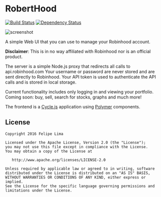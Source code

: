 # RobertHood

[![Build Status](https://travis-ci.org/felipecsl/roberthood.svg?branch=master)](https://travis-ci.org/felipecsl/roberthood)
[![Dependency Status](https://david-dm.org/felipecsl/roberthood.svg)](https://david-dm.org/felipecsl/roberthood)

![screenshot](https://raw.githubusercontent.com/felipecsl/roberthood/master/screenshot.png)

A simple Web UI that you can use to manage your Robinhood account.

**Disclaimer**: This is in no way affiliated with Robinhood nor is an official
product.

The server is a simple Node.js proxy that redirects all calls to api.robinhood.com
Your username or password are never stored and are sent directly to Robinhood.
Your API token is used to authenticate the API calls and is stored in local storage.

Current functionality includes only logging in and viewing your portfolio.
Coming soon: buy, sell, search for stocks, graphs and much more!

The frontend is a [Cycle.js](https://github.com/cyclejs/core) application using
[Polymer](https://www.polymer-project.org/1.0/) components.

## License

```
Copyright 2016 Felipe Lima

Licensed under the Apache License, Version 2.0 (the "License");
you may not use this file except in compliance with the License.
You may obtain a copy of the License at

   http://www.apache.org/licenses/LICENSE-2.0

Unless required by applicable law or agreed to in writing, software
distributed under the License is distributed on an "AS IS" BASIS,
WITHOUT WARRANTIES OR CONDITIONS OF ANY KIND, either express or implied.
See the License for the specific language governing permissions and
limitations under the License.
```
